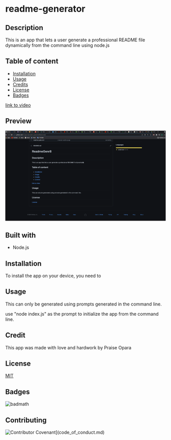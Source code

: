 # readme-generator

## Description

This is an app that lets a user generate a professional README file dynamically from the command line using node.js

## Table of content

* [Installation](#installation)
* [Usage](#usage)
* [Credits](#credits)
* [License](#license)
* [Badges](#Badges)

[link to video](https://drive.google.com/file/d/18zonYW-Gj8jOxCWTVHaMmcnbM7gYcvkZ/view) 

## Preview
![Preview](assets/images/readmepic.png)

## Built with 
* Node.js

## Installation
To install the app on your device, you need to 

## Usage
This can only be generated using prompts generated in the command line.

use "node index.js" as the prompt to initialize the app from the command line.

## Credit
This app was made with love and hardwork by Praise Opara

## License

[MIT](https://opensource.org/licenses/MIT)

## Badges

![badmath](https://img.shields.io/github/languages/top/nielsenjared/badmath)

## Contributing

![Contributor Covenant](https://img.shields.io/badge/Contributor%20Covenant-2.0-4baaaa.svg)](code_of_conduct.md)


